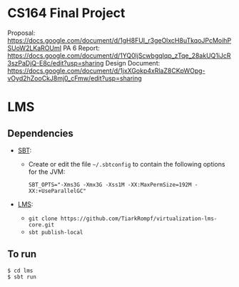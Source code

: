 CS164 Final Project
===================

Proposal: https://docs.google.com/document/d/1gH8FUI_r3geOlxcH8uTkqoJPcMoihPSUoW2LKaROUmI
PA 6 Report: https://docs.google.com/document/d/1YQ0ljScwbgqIqp_zTqe_28akUQ1iJcR3szPaDjQ-E8c/edit?usp=sharing
Design Document: https://docs.google.com/document/d/1jxXGokp4xRlaZ8CKpWOpg-vOyd2hZooCkJ8mj0_cFmw/edit?usp=sharing

# LMS


## Dependencies

* [SBT](http://www.scala-sbt.org/):
  * Create or edit the file `~/.sbtconfig` to contain the following options for the JVM:

    `SBT_OPTS="-Xms3G -Xmx3G -Xss1M -XX:MaxPermSize=192M -XX:+UseParallelGC"`

* [LMS](https://github.com/TiarkRompf/virtualization-lms-core):
  * `git clone https://github.com/TiarkRompf/virtualization-lms-core.git`
  * `sbt publish-local`

## To run

    $ cd lms
    $ sbt run